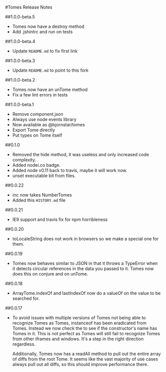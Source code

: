 #Tomes Release Notes

##1.0.0-beta.5
 * Tomes now have a destroy method
 * Add .jshintrc and run on tests

##1.0.0-beta.4
 * Update `README.md` to fix first link

##1.0.0-beta.3
 * Update `README.md` to point to this fork

##1.0.0-beta.2
 * Tomes now have an unTome method
 * Fix a few lint errors in tests

##1.0.0-beta.1
 * Remove component.json
 * Always use node events library
 * Now available as @bjornstar/tomes
 * Export Tome directly
 * Put types on Tome itself

##0.1.0
 * Removed the hide method, it was useless and only increased code complexity.
 * Added nodei.co badge.
 * Added node v0.11 back to travis, maybe it will work now.
 * unset executable bit from files.

##0.0.22
 * inc now takes NumberTomes
 * Added this `HISTORY.md` file

##0.0.21
 * IE9 support and travis fix for npm horribleness

##0.0.20
 * toLocaleString does not work in browsers so we make a special one for them.

##0.0.19
 * Tomes now behaves similar to JSON in that it throws a TypeError when it detects circular
   references in the data you passed to it. Tomes now does this on conjure and on unTome.

##0.0.18
 * ArrayTome.indexOf and lastIndexOf now do a valueOf on the value to be searched for.

##0.0.17
 * To avoid issues with multiple versions of Tomes not being able to recognize Tomes as Tomes,
   instanceof has been eradicated from Tomes. Instead we now check the to see if the constructor's
   name has Tomes in it. This is not perfect as Tomes will still fail to recognize Tomes from other
   iframes and windows. It's a step in the right direction regardless.

   Additionally, Tomes now has a readAll method to pull out the entire array of diffs from the root
   Tome. It seems like the vast majority of use cases always pull out all diffs, so this should
   improve performance there.
